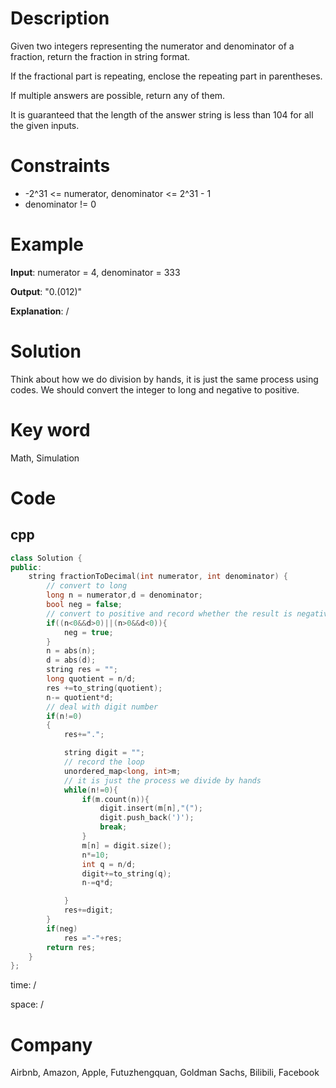 # Description

Given two integers representing the numerator and denominator of a fraction, return the fraction in string format.

If the fractional part is repeating, enclose the repeating part in parentheses.

If multiple answers are possible, return any of them.

It is guaranteed that the length of the answer string is less than 104 for all the given inputs.

# Constraints

- -2^31 <= numerator, denominator <= 2^31 - 1
- denominator != 0

# Example

**Input**: numerator = 4, denominator = 333

**Output**: "0.(012)"

**Explanation**: /

# Solution

Think about how we do division by hands, it is just the same process using codes. We should convert the integer to long and negative to positive.

# Key word

Math, Simulation

# Code

## cpp

```cpp
class Solution {
public:
    string fractionToDecimal(int numerator, int denominator) {
        // convert to long
        long n = numerator,d = denominator;
        bool neg = false;
        // convert to positive and record whether the result is negative
        if((n<0&&d>0)||(n>0&&d<0)){
            neg = true;
        }
        n = abs(n);
        d = abs(d);
        string res = "";
        long quotient = n/d;
        res +=to_string(quotient);
        n-= quotient*d;
        // deal with digit number
        if(n!=0)
        {
            res+=".";

            string digit = "";
            // record the loop
            unordered_map<long, int>m;
            // it is just the process we divide by hands
            while(n!=0){
                if(m.count(n)){
                    digit.insert(m[n],"(");
                    digit.push_back(')');
                    break;
                }
                m[n] = digit.size();
                n*=10;
                int q = n/d;
                digit+=to_string(q);
                n-=q*d;

            }
            res+=digit;
        }
        if(neg)
            res ="-"+res;
        return res;
    }
};

```

time: /

space: /

# Company

Airbnb, Amazon, Apple, Futuzhengquan, Goldman Sachs, Bilibili, Facebook
